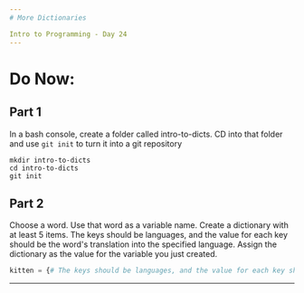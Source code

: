 ```yaml
---
# More Dictionaries

Intro to Programming - Day 24
---
```

# Do Now:

Part 1
---
In a bash console, create a folder called intro-to-dicts. CD into that folder and use `git init` to turn it into a git repository

```shell
mkdir intro-to-dicts
cd intro-to-dicts
git init
```
Part 2
---
Choose a word. Use that word as a variable name. Create a dictionary with at least 5 items. The keys should be languages, and the value for each key should be the word's translation into the specified language. Assign the dictionary as the value for the variable you just created.

```python
kitten = {# The keys should be languages, and the value for each key should be the word you chose in the specified language'}
```
---
